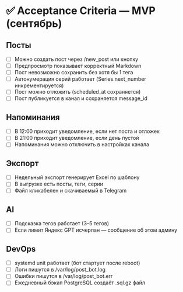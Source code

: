 # ✅ Acceptance Criteria — MVP (сентябрь)

## Посты
- [ ] Можно создать пост через /new_post или кнопку
- [ ] Предпросмотр показывает корректный Markdown
- [ ] Пост невозможно сохранить без хотя бы 1 тега
- [ ] Автонумерация серий работает (Series.next_number инкрементируется)
- [ ] Пост можно отложить (scheduled_at сохраняется)
- [ ] Пост публикуется в канал и сохраняется message_id

## Напоминания
- [ ] В 12:00 приходит уведомление, если нет поста и отложек
- [ ] В 21:00 приходит уведомление, если день пустой
- [ ] Напоминания можно отключить в настройках канала

## Экспорт
- [ ] Недельный экспорт генерирует Excel по шаблону
- [ ] В выгрузке есть посты, теги, серии
- [ ] Файл кликабелен и скачиваемый в Telegram

## AI
- [ ] Подсказка тегов работает (3–5 тегов)
- [ ] Если лимит Яндекс GPT исчерпан — сообщение об этом админу

## DevOps
- [ ] systemd unit работает (бот стартует после reboot)
- [ ] Логи пишутся в /var/log/post_bot.log
- [ ] Ошибки пишутся в /var/log/post_bot.err
- [ ] Ежедневный бэкап PostgreSQL создаёт .sql.gz файл

